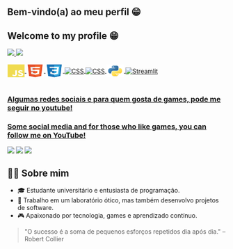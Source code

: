 ## Bem-vindo(a) ao meu perfil  😁
## Welcome to my profile 😁
 <div>
   <a href="https://github.com/LeonardoNobody">
   <img height="180em" src="https://github-readme-stats.vercel.app/api?username=LeonardoNobody&show_icons=true&theme=tokyonight&include_all_commits=true&count_private=true"/>
   <img height="180em" src="https://github-readme-stats.vercel.app/api/top-langs/?username=LeonardoNobody&layout=compact&langs_count=6&theme=tokyonight"/>
</div>
    
<div style="display: inline_block"><br>
  <img align="center" alt="Js" height="30" width="40" src="https://raw.githubusercontent.com/devicons/devicon/master/icons/javascript/javascript-plain.svg">
  <img align="center" alt="HTML" height="30" width="40" src="https://raw.githubusercontent.com/devicons/devicon/master/icons/html5/html5-original.svg">
  <img align="center" alt="CSS" height="30" width="40" src="https://raw.githubusercontent.com/devicons/devicon/master/icons/css3/css3-original.svg">
  <img align="center" alt="CSS" height="30" width="40" src="https://cdn.jsdelivr.net/gh/devicons/devicon@latest/icons/csharp/csharp-original.svg" />
  <img align="center" alt="CSS" height="30" width="40" src="https://cdn.jsdelivr.net/gh/devicons/devicon@latest/icons/mysql/mysql-original-wordmark.svg" />
  <!-- Python -->
<img align="center" alt="Python" height="30" width="40" src="https://raw.githubusercontent.com/devicons/devicon/master/icons/python/python-original.svg">

<!-- Streamlit -->
<img align="center" alt="Streamlit" height="30" width="40" src="https://cdn.jsdelivr.net/gh/devicons/devicon/icons/streamlit/streamlit-original.svg" />
          
          
</div>
 
<br>
 
### Algumas redes sociais e para quem gosta de games, pode me seguir no youtube!
### Some social media and for those who like games, you can follow me on YouTube!
 
<div> 
  <a href="https://www.youtube.com/@r41on" target="_blank"><img src="https://img.shields.io/badge/YouTube-FF0000?style=for-the-badge&logo=youtube&logoColor=white" target="_blank"></a>
  <a href="https://www.instagram.com/leor.s.sup/" target="_blank"><img src="https://img.shields.io/badge/-Instagram-%23E4405F?style=for-the-badge&logo=instagram&logoColor=white" target="_blank"></a>
  <a href="https://www.linkedin.com/in/leonardo-souza-35a07920b/" target="_blank"><img src="https://img.shields.io/badge/-LinkedIn-%230077B5?style=for-the-badge&logo=linkedin&logoColor=white" target="_blank"></a>
</div>


## 👨‍💻 Sobre mim
- 🎓 Estudante universitário e entusiasta de programação.
- 💼 Trabalho em um laboratório ótico, mas também desenvolvo projetos de software.
- 🎮 Apaixonado por tecnologia, games e aprendizado contínuo.
  
> "O sucesso é a soma de pequenos esforços repetidos dia após dia." – Robert Collier

